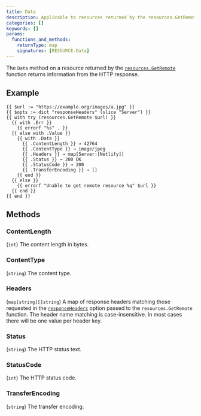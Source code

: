 ```yaml
---
title: Data
description: Applicable to resources returned by the resources.GetRemote function, returns information from the HTTP response.
categories: []
keywords: []
params:
  functions_and_methods:
    returnType: map
    signatures: [RESOURCE.Data]
---
```


The `Data` method on a resource returned by the [`resources.GetRemote`] function returns information from the HTTP response.

## Example

```go-html-template
{{ $url := "https://example.org/images/a.jpg" }}
{{ $opts := dict "responseHeaders" (slice "Server") }}
{{ with try (resources.GetRemote $url) }}
  {{ with .Err }}
    {{ errorf "%s" . }}
  {{ else with .Value }}
    {{ with .Data }}
      {{ .ContentLength }} → 42764
      {{ .ContentType }} → image/jpeg
      {{ .Headers }} → map[Server:[Netlify]]
      {{ .Status }} → 200 OK
      {{ .StatusCode }} → 200
      {{ .TransferEncoding }} → []
    {{ end }}
  {{ else }}
    {{ errorf "Unable to get remote resource %q" $url }}
  {{ end }}
{{ end }}
```

## Methods

### ContentLength

(`int`) The content length in bytes.

### ContentType

(`string`) The content type.

### Headers

(`map[string][]string`) A map of response headers matching those requested in the [`responseHeaders`] option passed to the `resources.GetRemote` function. The header name matching is case-insensitive. In most cases there will be one value per header key.

### Status

(`string`) The HTTP status text.

### StatusCode

(`int`) The HTTP status code.

### TransferEncoding

(`string`) The transfer encoding.

[`resources.GetRemote`]: /functions/resources/getremote/
[`responseHeaders`]: /functions/resources/getremote/#responseheaders
